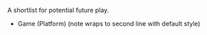 A shortlist for potential future play.

- Game (Platform) (note wraps to second line with default style)